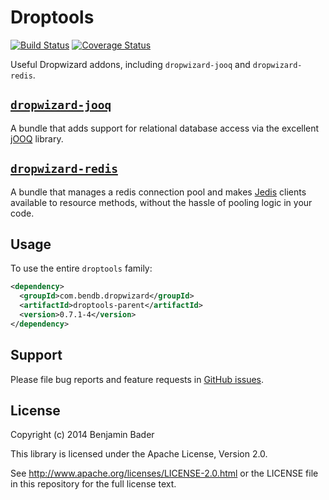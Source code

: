 Droptools
======================

[![Build Status](https://travis-ci.org/benjamin-bader/droptools.svg?branch=master)](https://travis-ci.org/benjamin-bader/droptools)
[![Coverage Status](https://img.shields.io/coveralls/benjamin-bader/droptools.svg)](https://coveralls.io/r/benjamin-bader/droptools)

Useful Dropwizard addons, including `dropwizard-jooq` and `dropwizard-redis`.


[`dropwizard-jooq`](https://github.com/benjamin-bader/droptools/tree/master/dropwizard-jooq)
-----------------

A bundle that adds support for relational database access via the excellent [jOOQ](http://jooq.org) library.


[`dropwizard-redis`](https://github.com/benjamin-bader/droptools/tree/master/dropwizard-redis)
------------------

A bundle that manages a redis connection pool and makes [Jedis](https://github.com/xetorthio/jedis) clients available to resource methods, without the hassle of pooling logic in your code.


Usage
-----

To use the entire `droptools` family:

```xml
<dependency>
  <groupId>com.bendb.dropwizard</groupId>
  <artifactId>droptools-parent</artifactId>
  <version>0.7.1-4</version>
</dependency>
```


Support
-------

Please file bug reports and feature requests in [GitHub issues](https://github.com/benjamin-bader/droptools-parent/issues).


License
-------

Copyright (c) 2014 Benjamin Bader

This library is licensed under the Apache License, Version 2.0.

See http://www.apache.org/licenses/LICENSE-2.0.html or the LICENSE file in this repository for the full license text.

